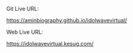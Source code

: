 Git Live URL: 

https://aminbiography.github.io/idolwavevirtual/

Web Live URL: 

https://idolwavevirtual.kesug.com/

